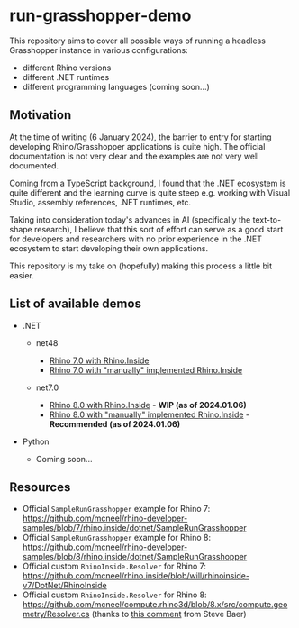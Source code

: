 # run-grasshopper-demo

This repository aims to cover all possible ways of running a headless Grasshopper instance in various configurations:

- different Rhino versions
- different .NET runtimes
- different programming languages (coming soon...)

## Motivation

At the time of writing (6 January 2024), the barrier to entry for starting developing Rhino/Grasshopper applications is quite high. The official documentation is not very clear and the examples are not very well documented.

Coming from a TypeScript background, I found that the .NET ecosystem is quite different and the learning curve is quite steep e.g. working with Visual Studio, assembly references, .NET runtimes, etc.

Taking into consideration today's advances in AI (specifically the text-to-shape research), I believe that this sort of effort can serve as a good start for developers and researchers with no prior experience in the .NET ecosystem to start developing their own applications.

This repository is my take on (hopefully) making this process a little bit easier.

## List of available demos

- .NET

  - net48

    - [Rhino 7.0 with Rhino.Inside](./rhino-7-with-rhino-inside-net48/README.md)
    - [Rhino 7.0 with "manually" implemented Rhino.Inside](./rhino-7-custom-rhino-inside-net48/README.md)

  - net7.0

    - [Rhino 8.0 with Rhino.Inside](./rhino-8-with-rhino-inside-net7/README.md) - **WIP (as of 2024.01.06)**
    - [Rhino 8.0 with "manually" implemented Rhino.Inside](./rhino-8-custom-rhino-inside-net7/README.md) - **Recommended (as of 2024.01.06)**

- Python
  - Coming soon...

## Resources

- Official `SampleRunGrasshopper` example for Rhino 7: https://github.com/mcneel/rhino-developer-samples/blob/7/rhino.inside/dotnet/SampleRunGrasshopper
- Official `SampleRunGrasshopper` example for Rhino 8: https://github.com/mcneel/rhino-developer-samples/blob/8/rhino.inside/dotnet/SampleRunGrasshopper
- Official custom `RhinoInside.Resolver` for Rhino 7: https://github.com/mcneel/rhino.inside/blob/will/rhinoinside-v7/DotNet/RhinoInside
- Official custom `RhinoInside.Resolver` for Rhino 8: https://github.com/mcneel/compute.rhino3d/blob/8.x/src/compute.geometry/Resolver.cs (thanks to [this comment](https://discourse.mcneel.com/t/rhino-inside-net-core-7-0/166059/3?u=gabriel15) from Steve Baer)
